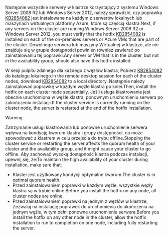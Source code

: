 <span data-ttu-id="45d0e-101">Następnie wszystkie serwery w klastrze korzystający z systemu Windows Server 2008 R2 lub Windows Server 2012, należy sprawdzić, czy poprawka [KB2854082](http://support.microsoft.com/kb/2854082) jest instalowane na każdym z serwerów lokalnych lub maszynach wirtualnych platformy Azure, które są częścią klastra.</span><span class="sxs-lookup"><span data-stu-id="45d0e-101">Next, if any servers on the cluster are running Windows Server 2008 R2 or Windows Server 2012, you must verify that the hotfix [KB2854082](http://support.microsoft.com/kb/2854082) is installed on each of the on-premises servers or Azure VMs that are part of the cluster.</span></span> <span data-ttu-id="45d0e-102">Dowolnego serwera lub maszyny Wirtualnej w klastrze, ale nie znajduje się w grupie dostępności powinien również zawierać po zainstalowaniu tej poprawki.</span><span class="sxs-lookup"><span data-stu-id="45d0e-102">Any server or VM that is in the cluster, but not in the availability group, should also have this hotfix installed.</span></span>

<span data-ttu-id="45d0e-103">W sesji pulpitu zdalnego dla każdego z węzłów klastra, Pobierz [KB2854082](http://support.microsoft.com/kb/2854082) do katalogu lokalnego.</span><span class="sxs-lookup"><span data-stu-id="45d0e-103">In the remote desktop session for each of the cluster nodes, download [KB2854082](http://support.microsoft.com/kb/2854082) to a local directory.</span></span> <span data-ttu-id="45d0e-104">Następnie należy zainstalować poprawkę w każdym węźle klastra po kolei.</span><span class="sxs-lookup"><span data-stu-id="45d0e-104">Then, install the hotfix on each cluster node sequentially.</span></span> <span data-ttu-id="45d0e-105">Jeśli usługa klastrowania jest obecnie uruchomiona w węźle klastra, ponownym uruchomieniu serwera po zakończeniu instalacji.</span><span class="sxs-lookup"><span data-stu-id="45d0e-105">If the cluster service is currently running on the cluster node, the server is restarted at the end of the hotfix installation.</span></span>

> [!WARNING]
> <span data-ttu-id="45d0e-106">Zatrzymanie usługi klastrowania lub ponowne uruchomienie serwera wpływa na kondycję kworum klastra i grupy dostępności, co może spowodować z klastrem w celu przejścia do trybu offline.</span><span class="sxs-lookup"><span data-stu-id="45d0e-106">Stopping the cluster service or restarting the server affects the quorum health of your cluster and the availability group, and it might cause your cluster to go offline.</span></span> <span data-ttu-id="45d0e-107">Aby zachować wysoką dostępność klastra podczas instalacji, upewnij się, że:</span><span class="sxs-lookup"><span data-stu-id="45d0e-107">To maintain the high availability of your cluster during installation, make sure that:</span></span>
> 
> * <span data-ttu-id="45d0e-108">Klaster jest użytkowany kondycji optymalne kworum.</span><span class="sxs-lookup"><span data-stu-id="45d0e-108">The cluster is in optimal quorum health.</span></span> 
> * <span data-ttu-id="45d0e-109">Przed zainstalowaniem poprawki w każdym węźle, wszystkie węzły klastra są w trybie online.</span><span class="sxs-lookup"><span data-stu-id="45d0e-109">Before you install the hotfix on any node, all cluster nodes are online.</span></span>
> * <span data-ttu-id="45d0e-110">Przed zainstalowaniem poprawki na jednym z węzłów w klastrze, Zezwalaj na instalację poprawek do uruchomienia do ukończenia na jednym węźle, w tym pełni ponowne uruchomienie serwera.</span><span class="sxs-lookup"><span data-stu-id="45d0e-110">Before you install the hotfix on any other node in the cluster, allow the hotfix installation to run to completion on one node, including fully restarting the server.</span></span>
> 
> 


